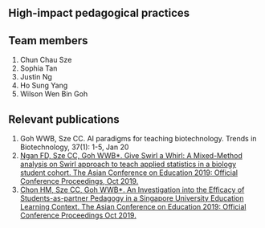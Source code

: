 ## High-impact pedagogical practices


## Team members
1. Chun Chau Sze
2. Sophia Tan
3. Justin Ng
4. Ho Sung Yang
5. Wilson Wen Bin Goh

## Relevant publications
1. Goh WWB, Sze CC. AI paradigms for teaching biotechnology. Trends in Biotechnology, 37(1): 1-5, Jan 20
2. [Ngan FD, Sze CC, Goh WWB*. Give Swirl a Whirl: A Mixed-Method analysis on Swirl approach to teach applied statistics in a biology student cohort. The Asian Conference on Education 2019: Official Conference Proceedings, Oct 2019.](https://papers.iafor.org/submission53639/)
3. [Chon HM, Sze CC, Goh WWB*. An Investigation into the Efficacy of Students-as-partner Pedagogy in a Singapore University Education Learning Context. The Asian Conference on Education 2019: Official Conference Proceedings Oct 2019.](https://papers.iafor.org/submission53640/)

